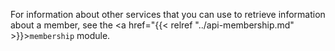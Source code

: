 
For information about other services that you can use to retrieve information about a member, see the <a href="{{< relref "../api-membership.md" >}}>`membership` module</a>.